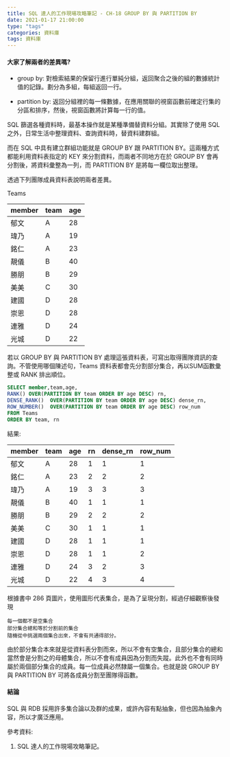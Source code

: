 ```yaml
---
title: SQL 達人的工作現場攻略筆記 - CH-18 GROUP BY 與 PARTITION BY
date: 2021-01-17 21:00:00
type: "tags"
categories: 資料庫
tags: 資料庫
---
```


#### 大家了解兩者的差異嗎?

- group by: 對檢索結果的保留行進行單純分組，返回聚合之後的組的數據統計值的記錄。劃分為多組，每組返回一行。

- partition by: 返回分組裡的每一條數據，在應用關聯的視窗函數前確定行集的分區和排序，然後，視窗函數將計算每一行的值。

SQL 篩選各種資料時，最基本操作就是某種準備替資料分組。其實除了使用 SQL 之外，日常生活中整理資料、查詢資料時，替資料建群組。

而在 SQL 中具有建立群組功能就是 GROUP BY 跟 PARTITION BY。這兩種方式都能利用資料表指定的 KEY 來分割資料，而兩者不同地方在於 GROUP BY 會再分割後，將資料彙整為一列，而 PARTITION BY 是將每一欄位取出整理。

透過下列團隊成員資料表說明兩者差異。

Teams

| member | team | age |
| ------ | ---- | --- |
| 郁文   | A    | 28  |
| 瑋乃   | A    | 19  |
| 銘仁   | A    | 23  |
| 靚儀   | B    | 40  |
| 勝朋   | B    | 29  |
| 美美   | C    | 30  |
| 建國   | D    | 28  |
| 崇恩   | D    | 28  |
| 連雅   | D    | 24  |
| 光城   | D    | 22  |

若以 GROUP BY 與 PARTITION BY 處理這張資料表，可寫出取得團隊資訊的查詢。不管使用哪個陳述句，Teams 資料表都會先分割部分集合，再以SUM函數彙整或 RANK 排出順位。

```sql
SELECT member,team,age,
RANK() OVER(PARTITION BY team ORDER BY age DESC) rn,
DENSE_RANK()  OVER(PARTITION BY team ORDER BY age DESC) dense_rn,
ROW_NUMBER()  OVER(PARTITION BY team ORDER BY age DESC) row_num
FROM Teams
ORDER BY team, rn
```

結果:

| member | team | age | rn  | dense_rn | row_num |
| ------ | ---- | --- | --- | -------- | ------- |
| 郁文   | A    | 28  | 1   | 1        | 1       |
| 銘仁   | A    | 23  | 2   | 2        | 2       |
| 瑋乃   | A    | 19  | 3   | 3        | 3       |
| 靚儀   | B    | 40  | 1   | 1        | 1       |
| 勝朋   | B    | 29  | 2   | 2        | 2       |
| 美美   | C    | 30  | 1   | 1        | 1       |
| 建國   | D    | 28  | 1   | 1        | 1       |
| 崇恩   | D    | 28  | 1   | 1        | 2       |
| 連雅   | D    | 24  | 3   | 2        | 3       |
| 光城   | D    | 22  | 4   | 3        | 4       |

根據書中 286 頁圖片，使用圖形代表集合，是為了呈現分割，經過仔細觀察後發現
```
每一個都不是空集合
部分集合總和等於分割前的集合
隨機從中挑選兩個集合出來，不會有共通得部分。
```
由於部分集合本來就是從資料表分割而來，所以不會有空集合，且部分集合的總和當然會是分割之的母體集合，所以不會有成員因為分割而失蹤。此外也不會有同時屬於兩個部分集合的成員。每一位成員必然隸屬一個集合。也就是說 GROUP BY 與 PARTITION BY 可將各成員分割至團隊得函數。

#### 結論

SQL 與 RDB 採用許多集合論以及群的成果，或許內容有點抽象，但也因為抽象內容，所以才廣泛應用。

參考資料: 

1. SQL 達人的工作現場攻略筆記。